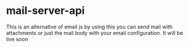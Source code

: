 # mail-server-api
This is an alternative of email js by using this you can send mail with attachments or just the mail body with your email configuration. It will be live soon
